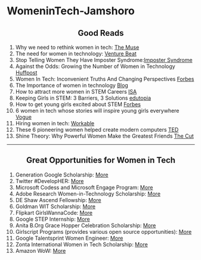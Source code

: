 # WomeninTech-Jamshoro


## <div align="center">Good Reads</div>

1. Why we need to rethink women in tech: [The Muse](https://www.themuse.com/advice/why-we-need-to-rethink-women-in-tech)
2. The need for women in technology: [Venture Beat](https://venturebeat.com/2019/03/27/the-need-for-women-in-technology/)
3. Stop Telling Women They Have Imposter Syndrome:[Imposter Syndrome](https://hbr.org/2021/02/stop-telling-women-they-have-imposter-syndrome?fbclid=IwAR3-8YCUl1wWWSMKvDslWP-i-dgXfb1zS5zcIXY2_KcMuamJDBhtJ0i94l0)
4. Against the Odds: Growing the Number of Women in Technology [Huffpost](https://www.huffpost.com/entry/against-the-odds-growing_b_11231486)
5. Women In Tech: Inconvenient Truths And Changing Perspectives [Forbes](https://www.forbes.com/sites/julianvigo/2019/02/23/women-in-tech/#75f4c11e45d7)
6. The Importance of women in technology [Blog](https://blog.usejournal.com/the-importance-of-women-in-technology-15a653d12c)
7. How to attract more women in STEM Careers [ISA](https://www.isa.org/getmedia/9dedf8d9-3c6d-4eba-a7b7-2442441a5241/How-to-attract-more-women-into-STEM-careers.pdf)
8. Keeping Girls in STEM: 3 Barriers, 3 Solutions [edutopia](https://www.edutopia.org/article/keeping-girls-stem-3-barriers-3-solutions)
9. How to get young girls excited about STEM [Forbes](https://www.forbes.com/sites/biancabarratt/2019/01/25/how-to-get-young-girls-excited-about-a-career-in-stem/#cb87be956016)
10. 6 women in tech whose stories will inspire young girls everywhere [Vogue](https://www.vogue.in/magazine-story/6-indian-women-in-tech-whose-stories-will-inspire-young-girls-everywhere/)
11. Hiring women in tech: [Workable](https://resources.workable.com/stories-and-insights/hiring-women-in-tech)
12. These 6 pioneering women helped create modern computers [TED](https://ideas.ted.com/how-i-discovered-six-pioneering-women-who-helped-create-modern-computers-and-why-we-should-never-forget-them/?utm_content=2020-10-06&utm_medium=social&utm_source=linkedin.com&utm_campaign=social)
13. Shine Theory: Why Powerful Women Make the Greatest Friends [The Cut](https://www.thecut.com/2013/05/shine-theory-how-to-stop-female-competition.html)


---
## <div align="center">Great Opportunities for Women in Tech</div>

1. Generation Google Scholarship: [More](https://buildyourfuture.withgoogle.com/scholarships/generation-google-scholarship-apac/)
2. Twitter #DevelopHER: [More](https://careers.twitter.com/en/early-career.html)
3. Microsoft Codess and Microsoft Engage Program: [More](https://careers.microsoft.com/students/us/en/ind-programs)
4. Adobe Research Women-in-Technology Scholarship: [More](https://research.adobe.com/scholarship/)
5. DE Shaw Ascend Fellowship: [More](https://fellowships.deshaw.com)
6. Goldman WIT Scholarship: [More](https://www.goldmansachs.com/careers/students/programs/americas/scholarship-for-excellence.html)
7. Flipkart GirlsWannaCode: [More](https://dare2compete.com/hackathon/flipkart-girls-wanna-code-30-flipkart-145093)
8. Google STEP Internship: [More](https://buildyourfuture.withgoogle.com/programs/step/)
9. Anita B.Org Grace Hopper Celebration Scholarship: [More](https://ghc.anitab.org/attend/scholarships/academics/)
10. Girlscript Programs (provides various open source opportunities): [More](https://www.girlscript.tech/home)
11. Google Talentsprint Women Engineer: [More](https://we.talentsprint.com/index.html#whyWTEF)
12. Zonta International Women in Tech Scholarship: [More](https://www.zonta.org/Web/Programs/Education/Women_in_Technology_Scholarship)
13. Amazon WoW: [More](https://amazonwowindia.splashthat.com)

